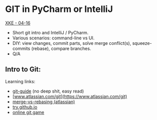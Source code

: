 # GIT in PyCharm or IntelliJ

[XKE - 04-16](https://xke.xebia.com/event/2019-04-16/2331/git-in-pycharm-intellij)


- Short git intro and IntelliJ / PyCharm.
- Various scenarios: command-line vs UI.
- DIY: view changes, commit parts, solve merge conflict(s), squeeze-commits (rebase), compare branches.
- Q/A


## Intro to Git:

Learning links:

- [git-guide](http://rogerdudler.github.io/git-guide/)  (no deep shit, easy read)
- [www.atlassian.com/git](https://www.atlassian.com/git)
- [merge-vs-rebasing (atlassian)](https://www.atlassian.com/git/tutorials/merging-vs-rebasing)
- [try.github.io](https://try.github.io/)
- [online git game](https://learngitbranching.js.org/) 
